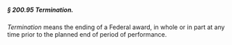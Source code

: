 ##### § 200.95 Termination. #####

*Termination* means the ending of a Federal award, in whole or in part at any time prior to the planned end of period of performance.
